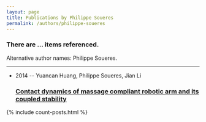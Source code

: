 ```yaml
---
layout: page
title: Publications by Philippe Soueres
permalink: /authors/philippe-soueres
---
```


<h3 id="number-posts">There are ... items referenced.</h3>
<p id='info-authors'>Alternative author names: Philippe Soueres.</p>
<hr />
<ul class="post-list">
<li><span class='post-meta'>2014 -- Yuancan Huang, Philippe Soueres, Jian Li</span><h3><a class='post-link' href="{{ site.baseurl }}/contact-dynamics-of-massage-compliant-robotic-arm-and-its-coupled-stability">Contact dynamics of massage compliant robotic arm and its coupled stability</a></h3></li>

</ul>
{% include count-posts.html %}
